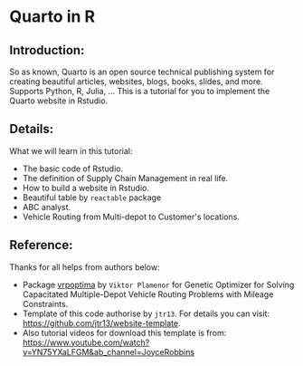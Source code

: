 # **Quarto in  R**

## Introduction:
  So as known, Quarto is an open source technical publishing system for creating beautiful articles, websites, blogs, books, slides, and more. Supports Python, R, Julia, ...  This is a tutorial for you to implement the Quarto website in Rstudio.

## Details:
  What we will learn in this tutorial:
* The basic code of Rstudio.
* The definition of Supply Chain Management in real life.
* How to build a website in Rstudio.
* Beautiful table by `reactable` package
* ABC analyst.
* Vehicle Routing from Multi-depot to Customer's locations.

## Reference:
Thanks for all helps from authors below:
* Package [vrpoptima](https://gitlab.com/vikplamenov) by `Viktor Plamenor` for Genetic Optimizer for Solving Capacitated Multiple-Depot Vehicle Routing Problems with Mileage Constraints.
* Template of this code authorise by `jtr13`. For details you can visit: https://github.com/jtr13/website-template.
* Also tutorial videos for download this template is from: https://www.youtube.com/watch?v=YN75YXaLFGM&ab_channel=JoyceRobbins
